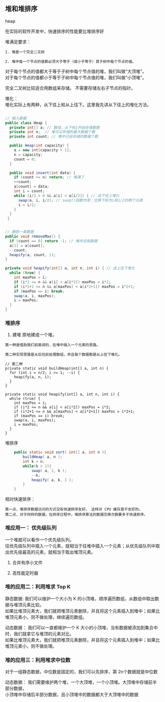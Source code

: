 ## 堆和堆排序

heap

在实际的软件开发中，快速排序的性能要比堆排序好

堆满足要求：

```
1. 堆是一个完全二叉树

2. 堆中每一个节点的值都必须大于等于（或小于等于）其子树中每个节点的值。
```

对于每个节点的值都大于等于子树中每个节点值的堆，我们叫做“大顶堆”。  
对于每个节点的值都小于等于子树中每个节点值的堆，我们叫做“小顶堆”。

完全二叉树比较适合用数组来存储。 不需要存储左右子节点的指针。

堆化：  
堆化实际上有两种，从下往上和从上往下。这里我先讲从下往上的堆化方法。

```java

// 插入数据
public class Heap {
  private int[] a; // 数组，从下标1开始存储数据
  private int n;  // 堆可以存储的最大数据个数
  private int count; // 堆中已经存储的数据个数

  public Heap(int capacity) {
    a = new int[capacity + 1];
    n = capacity;
    count = 0;
  }

  public void insert(int data) {
    if (count >= n) return; // 堆满了
    ++count;
    a[count] = data;
    int i = count;
    while (i/2 > 0 && a[i] > a[i/2]) { // 自下往上堆化
      swap(a, i, i/2); // swap()函数作用：交换下标为i和i/2的两个元素
      i = i/2;
    }
  }
 }
```

```java

// 删除一条数据
public void removeMax() {
  if (count == 0) return -1; // 堆中没有数据
  a[1] = a[count];
  --count;
  heapify(a, count, 1);
}

private void heapify(int[] a, int n, int i) { // 自上往下堆化
  while (true) {
    int maxPos = i;
    if (i*2 <= n && a[i] < a[i*2]) maxPos = i*2;
    if (i*2+1 <= n && a[maxPos] < a[i*2+1]) maxPos = i*2+1;
    if (maxPos == i) break;
    swap(a, i, maxPos);
    i = maxPos;
  }
}
```

### 堆排序

1. 建堆 原地建成一个堆。

```
第一种是借助我们前面讲的，在堆中插入一个元素的思路。

第二种实现思路是从后往前处理数组，并且每个数据都是从上往下堆化。

// 第二种
private static void buildHeap(int[] a, int n) {
  for (int i = n/2; i >= 1; --i) {
    heapify(a, n, i);
  }
}

private static void heapify(int[] a, int n, int i) {
  while (true) {
    int maxPos = i;
    if (i*2 <= n && a[i] < a[i*2]) maxPos = i*2;
    if (i*2+1 <= n && a[maxPos] < a[i*2+1]) maxPos = i*2+1;
    if (maxPos == i) break;
    swap(a, i, maxPos);
    i = maxPos;
  }
}
```

堆排序

```java
    public static void sort( int[] a, int n ){
        buildHeap( a, n );
        int k = n;
        while(k > 1){
            swap( a, 1, k );
            --k;
            heapify( a, k, 1 );
        }
    }

```

相对快速排序：

```
第一点，堆排序数据访问的方式没有快速排序友好。 这样对 CPU 缓存是不友好的。
第二点，对于同样的数据，在排序过程中，堆排序算法的数据交换次数要多于快速排序。
```

### 堆应用一： 优先级队列

一个堆就可以看作一个优先级队列。  
往优先级队列中插入一个元素，就相当于往堆中插入一个元素；从优先级队列中取出优先级最高的元素，就相当于取出堆顶元素。

1. 合并有序小文件

2. 高性能定时器

### 堆的应用二：利用堆求 Top K

静态数据: 我们可以维护一个大小为 K 的小顶堆，顺序遍历数组，从数组中取出数据与堆顶元素比较。  
如果比堆顶元素大，我们就把堆顶元素删除，并且将这个元素插入到堆中；如果比堆顶元素小，则不做处理，继续遍历数组。

动态数据： 我们可以一直都维护一个 K 大小的小顶堆，当有数据被添加到集合中时，我们就拿它与堆顶的元素对比。  
如果比堆顶元素大，我们就把堆顶元素删除，并且将这个元素插入到堆中；如果比堆顶元素小，则不做处理。

### 堆的应用三：利用堆求中位数

对于一组静态数据，中位数是固定的，我们可以先排序，第 2n​ 个数据就是中位数

动态数据： 我们需要维护两个堆，一个大顶堆，一个小顶堆。大顶堆中存储前半部分数据，  
小顶堆中存储后半部分数据，且小顶堆中的数据都大于大顶堆中的数据
